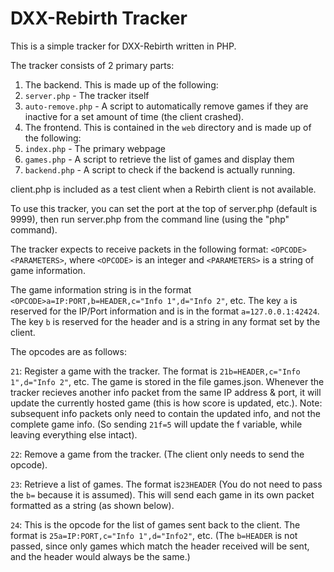 # DXX-Rebirth Tracker
This is a simple tracker for DXX-Rebirth written in PHP.

The tracker consists of 2 primary parts:

1. The backend. This is made up of the following:
  1. `server.php` - The tracker itself
  2. `auto-remove.php` - A script to automatically remove games if they are inactive for a set amount of time (the client crashed).
2. The frontend. This is contained in the `web` directory and is made up of the following:
  1. `index.php` - The primary webpage
  2. `games.php` - A script to retrieve the list of games and display them
  3. `backend.php` - A script to check if the backend is actually running.

client.php is included as a test client when a Rebirth client is not available.

To use this tracker, you can set the port at the top of server.php (default is 9999), then run server.php from the command line (using the "php" command).

The tracker expects to receive packets in the following format: `<OPCODE><PARAMETERS>`, where `<OPCODE>` is an integer and `<PARAMETERS>` is a string of game information.

The game information string is in the format `<OPCODE>a=IP:PORT,b=HEADER,c="Info 1",d="Info 2"`, etc. The key `a` is reserved for the IP/Port information and is in the format `a=127.0.0.1:42424`. The key `b` is reserved for the header and is a string in any format set by the client.

The opcodes are as follows:

  `21`: Register a game with the tracker. The format is `21b=HEADER,c="Info 1",d="Info 2"`, etc. The game is stored in the file games.json. Whenever the tracker recieves another info packet from the same IP address & port, it will update the currently hosted game (this is how score is updated, etc.). Note: subsequent info packets only need to contain the updated info, and not the complete game info. (So sending `21f=5` will update the f variable, while leaving everything else intact).

  `22`: Remove a game from the tracker. (The client only needs to send the opcode).

  `23`: Retrieve a list of games. The format is`23HEADER` (You do not need to pass the `b=` because it is assumed). This will send each game in its own packet formatted as a string (as shown below).
  
  `24`: This is the opcode for the list of games sent back to the client. The format is `25a=IP:PORT,c="Info 1",d="Info2"`, etc. (The `b=HEADER` is not passed, since only games which match the header received will be sent, and the header would always be the same.)

